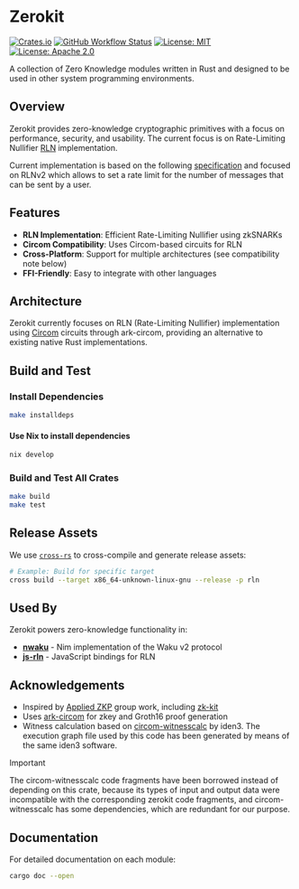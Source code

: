 # Zerokit

[![Crates.io](https://img.shields.io/crates/v/rln.svg)](https://crates.io/crates/rln)
[![GitHub Workflow Status](https://img.shields.io/github/actions/workflow/status/vacp2p/zerokit/ci.yml?branch=master&label=CI)](https://github.com/vacp2p/zerokit/actions)
[![License: MIT](https://img.shields.io/badge/License-MIT-blue.svg)](https://opensource.org/licenses/MIT)
[![License: Apache 2.0](https://img.shields.io/badge/License-Apache%202.0-blue.svg)](https://opensource.org/licenses/Apache-2.0)

A collection of Zero Knowledge modules written in Rust and designed to be used in other system programming environments.

## Overview

Zerokit provides zero-knowledge cryptographic primitives with a focus on performance, security, and usability.
The current focus is on Rate-Limiting Nullifier [RLN](https://github.com/Rate-Limiting-Nullifier) implementation.

Current implementation is based on the following [specification](https://github.com/vacp2p/rfc-index/blob/main/vac/raw/rln-v2.md)
and focused on RLNv2 which allows to set a rate limit for the number of messages that can be sent by a user.

## Features

- **RLN Implementation**: Efficient Rate-Limiting Nullifier using zkSNARKs
- **Circom Compatibility**: Uses Circom-based circuits for RLN
- **Cross-Platform**: Support for multiple architectures (see compatibility note below)
- **FFI-Friendly**: Easy to integrate with other languages

## Architecture

Zerokit currently focuses on RLN (Rate-Limiting Nullifier) implementation using [Circom](https://iden3.io/circom) circuits through ark-circom, providing an alternative to existing native Rust implementations.

## Build and Test

### Install Dependencies

```bash
make installdeps
```

#### Use Nix to install dependencies

```bash
nix develop
```

### Build and Test All Crates

```bash
make build
make test
```

## Release Assets

We use [`cross-rs`](https://github.com/cross-rs/cross) to cross-compile and generate release assets:

```bash
# Example: Build for specific target
cross build --target x86_64-unknown-linux-gnu --release -p rln
```

## Used By

Zerokit powers zero-knowledge functionality in:

- [**nwaku**](https://github.com/waku-org/nwaku) - Nim implementation of the Waku v2 protocol
- [**js-rln**](https://github.com/waku-org/js-rln) - JavaScript bindings for RLN

## Acknowledgements

- Inspired by [Applied ZKP](https://zkp.science/) group work, including [zk-kit](https://github.com/appliedzkp/zk-kit)
- Uses [ark-circom](https://github.com/gakonst/ark-circom) for zkey and Groth16 proof generation
- Witness calculation based on [circom-witnesscalc](https://github.com/iden3/circom-witnesscalc) by iden3.
The execution graph file used by this code has been generated by means of the same iden3 software.

> [!IMPORTANT]
> The circom-witnesscalc code fragments have been borrowed instead of depending on this crate,
> because its types of input and output data were incompatible with the corresponding zerokit code fragments,
> and circom-witnesscalc has some dependencies, which are redundant for our purpose.

## Documentation

For detailed documentation on each module:

```bash
cargo doc --open
```
